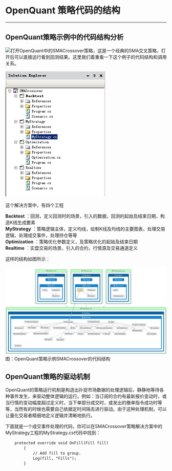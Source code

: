 # OpenQuant 策略代码的结构

---

## OpenQuant策略示例中的代码结构分析

![](/icons/icon_labtubeBlue.ico)打开OpenQuant中的SMACrossover策略，这是一个经典的SMA交叉策略，打开后可以直接运行看到回测结果。这里我们着重看一下这个例子的代码结构和调用关系。

![](/assets/SMACrossoverSolutionExplorer.png)

这个解决方案中，有四个工程

**Backtest**        ：回测，定义回测时的场景，引入的数据，回测的起始及结束日期，构造K线生成要素  
**MyStrategy**    ：策略逻辑主体，定义均线，绘制K线及均线的主要图表，处理交易逻辑，处理成交事件，处理持仓等等  
**Optimization** ：策略优化参数定义，及策略优化的起始及结束日期  
**Realtime**        ：实盘交易的场景，引入的合约，行情源及交易通道定义

这样的结构如图所示：

![](/assets/SMACrossoverCodeMap.png)图：OpenQuant策略示例SMACrossover的代码结构

## OpenQuant策略的驱动机制

OpenQuant的策略运行机制是构造出扑捉市场数据的处理逻辑后，静静地等待各种事件发生，来驱动整体逻辑的运行。例如：当订阅的合约有最新报价变动时，或当行情的变动幅度超过定义时，当下单部分成交时，或发出的撤单指令成功时等等，当然有的时候也需要自己依据定时间隔去进行驱动。由于这种处理机制，可以让量化交易者精细地定义逻辑并清晰地执行。

下面就是一个成交事件处理的代码，你可以在SMACrossover策略解决方案中的MyStrategy工程的MyStrategy.cs代码中找到：

```
	protected override void OnFill(Fill fill)
		{
			// Add fill to group.
			Log(fill, "Fills");
		}


```









